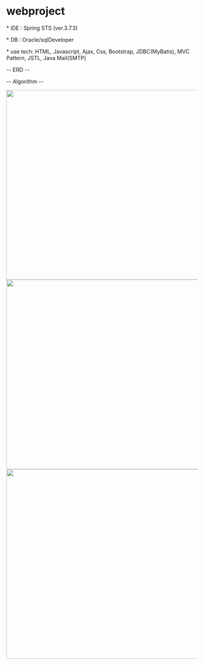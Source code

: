 # webproject

<p -- basic spec -- </p>
<p>* IDE : Spring STS (ver.3.7.3)</p>
<p>* DB : Oracle/sqlDeveloper </p>
<p>* use tech: HTML, Javascript, Ajax, Css, Bootstrap, JDBC(MyBatis), MVC Pattern, JSTL, Java Mail(SMTP)</p>

<p> -- ERD -- </p>

<p> -- Algorithm -- </p>
<img src="https://raw.githubusercontent.com/seochangwook/webproject/master/algorithm_1.PNG" width="900" height="500">
<img src="https://raw.githubusercontent.com/seochangwook/webproject/master/algorithm_2.PNG" width="900" height="500">
<img src="https://raw.githubusercontent.com/seochangwook/webproject/master/algorithm_3.PNG" width="900" height="500">
